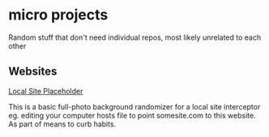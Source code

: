 # micro projects
Random stuff that don't need individual repos, most likely unrelated to each other

## Websites
[Local Site Placeholder](https://github.com/jdc-cunningham/micro-projects/tree/master/local-site-placeholder)

This is a basic full-photo background randomizer for a local site interceptor eg. editing your computer hosts file to point somesite.com to this website. As part of means to curb habits.
